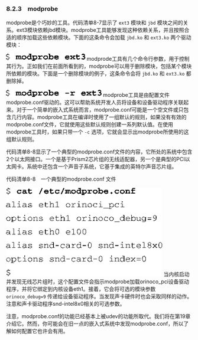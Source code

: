 ### 8.2.3　modprobe

modprobe是个巧妙的工具。代码清单8-7显示了 `ext3` 模块和 `jbd` 模块之间的关系。ext3模块依赖jbd模块。modprobe工具能够发现这种依赖关系，并且按照合适的顺序加载这些依赖模块。下面的这条命令会加载 `jbd.ko` 和 `ext3.ko` 两个驱动模块：



![175.png](../images/175.png)
modprode工具有几个命令行参数，用于控制其行为。正如我们在前面所看到的，modprobe可以用于删除模块，包括某个模块所依赖的模块。下面是一个删除模块的例子，这条命令会将 `jbd.ko` 和 `ext3.ko` 都删除掉。



![176.png](../images/176.png)
modprobe工具是由配置文件modprobe.conf驱动的。这可以帮助系统开发人员将设备和设备驱动程序关联起来。对于一个简单的嵌入式系统而言，modprobe.conf可能是一个空文件或只包含几行内容。modprobe工具在编译时使用了一组默认的规则，如果没有有效的modprobe.conf文件，它就使用这些默认规则创建一系列默认值。在使用modprobe工具时，如果只带一个 `-c` 选项，它就会显示出modprobe所使用的这组默认规则。

代码清单8-8显示了一个典型的modprobe.conf文件的内容，它所处的系统中包含2个以太网接口。一个是基于Prism2芯片组的无线适配器，另一个是典型的PCI以太网卡。系统中还包含一个声音子系统，它基于集成的英特尔声音芯片组。

代码清单8-8　一个典型的modprobe.conf 文件



![177.png](../images/177.png)
当内核启动并发现无线芯片组时，这个配置文件会指示modprobe加载orinoco_pci设备驱动程序，并将它绑定到内核设备eth1。接着，它会将可选的模块参数 `orinoco_debug=9` 传递给设备驱动程序。当发现声卡硬件时也会采取同样的动作。注意和声卡驱动程序snd-intel8x0相关的可选参数。

注意，modprobe.conf的功能已经基本上被udev的功能所取代。我们将在第19章介绍它。然而，你可能会在旧一点的嵌入式系统中发现modprobe.conf，所以了解如何配置它也许会有用。

